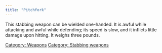 ```yaml
---
title: "Pitchfork"
---
```


This stabbing weapon can be wielded one-handed. It is awful while
attacking and awful while defending; its speed is slow, and it inflicts
little damage upon hitting. It weighs three pounds.

[Category: Weapons](Category:_Weapons "wikilink") [Category: Stabbing
weapons](Category:_Stabbing_weapons "wikilink")